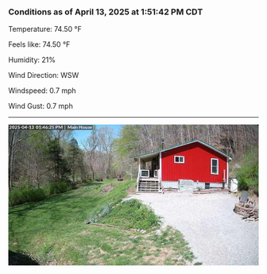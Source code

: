 ### Conditions as of April 13, 2025 at 1:51:42 PM CDT 

Temperature: 74.50 &deg;F

Feels like: 74.50 &deg;F

Humidity: 21%

Wind Direction: WSW

Windspeed: 0.7 mph

Wind Gust: 0.7 mph

---

<img src="./images/latest.jpeg"/>


